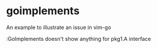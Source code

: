 # goimplements
An example to illustrate an issue in vim-go

:GoImplements doesn't show anything for pkg1.A interface
